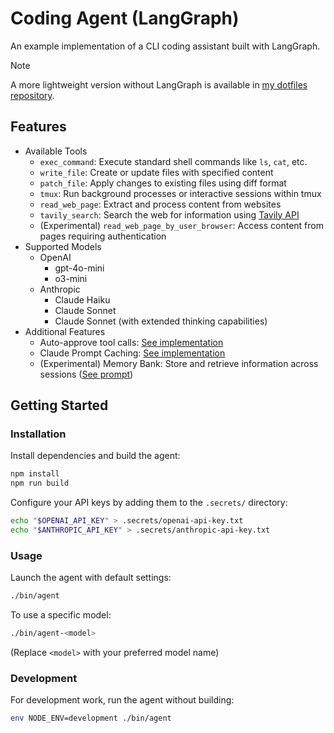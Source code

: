 # Coding Agent (LangGraph)

An example implementation of a CLI coding assistant built with LangGraph.

> [!NOTE]
> A more lightweight version without LangGraph is available in [my dotfiles repository](https://github.com/iinm/dotfiles/tree/main/agent).

## Features

- Available Tools
  - `exec_command`: Execute standard shell commands like `ls`, `cat`, etc.
  - `write_file`: Create or update files with specified content
  - `patch_file`: Apply changes to existing files using diff format
  - `tmux`: Run background processes or interactive sessions within tmux
  - `read_web_page`: Extract and process content from websites
  - `tavily_search`: Search the web for information using [Tavily API](https://github.com/langchain-ai/langchainjs/blob/main/libs/langchain-community/src/tools/tavily_search.ts)
  - (Experimental) `read_web_page_by_user_browser`: Access content from pages requiring authentication
- Supported Models
  - OpenAI
    - gpt-4o-mini
    - o3-mini
  - Anthropic
    - Claude Haiku
    - Claude Sonnet
    - Claude Sonnet (with extended thinking capabilities)
- Additional Features
  - Auto-approve tool calls: [See implementation](src/tool.ts) 
  - Claude Prompt Caching: [See implementation](src/claude.ts)
  - (Experimental) Memory Bank: Store and retrieve information across sessions ([See prompt](src/agent.ts))

## Getting Started

### Installation

Install dependencies and build the agent:

```sh
npm install
npm run build
```

Configure your API keys by adding them to the `.secrets/` directory:

```sh
echo "$OPENAI_API_KEY" > .secrets/openai-api-key.txt
echo "$ANTHROPIC_API_KEY" > .secrets/anthropic-api-key.txt
```

### Usage

Launch the agent with default settings:

```sh
./bin/agent
```

To use a specific model:

```sh
./bin/agent-<model>
```

(Replace `<model>` with your preferred model name)

### Development

For development work, run the agent without building:

```sh
env NODE_ENV=development ./bin/agent
```
